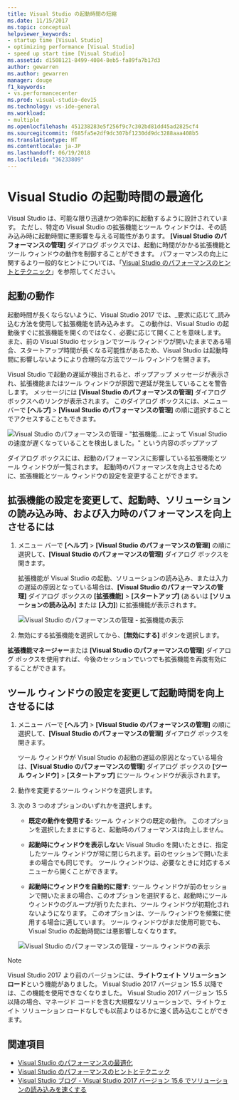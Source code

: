 ```yaml
---
title: Visual Studio の起動時間の短縮
ms.date: 11/15/2017
ms.topic: conceptual
helpviewer_keywords:
- startup time [Visual Studio]
- optimizing performance [Visual Studio]
- speed up start time [Visual Studio]
ms.assetid: d1508121-8499-4084-8eb5-fa89fa7b17d3
author: gewarren
ms.author: gewarren
manager: douge
f1_keywords:
- vs.performancecenter
ms.prod: visual-studio-dev15
ms.technology: vs-ide-general
ms.workload:
- multiple
ms.openlocfilehash: 451238283e5f256f9c7c302bd81dd45ad2825cf4
ms.sourcegitcommit: f685fa5e2df9dc307bf1230dd9dc3288aaa408b5
ms.translationtype: HT
ms.contentlocale: ja-JP
ms.lasthandoff: 06/19/2018
ms.locfileid: "36233809"
---
```

# <a name="optimize-visual-studio-startup-time"></a>Visual Studio の起動時間の最適化

Visual Studio は、可能な限り迅速かつ効率的に起動するように設計されています。 ただし、特定の Visual Studio の拡張機能とツール ウィンドウは、その読み込み時に起動時間に悪影響を与える可能性があります。 **[Visual Studio のパフォーマンスの管理]** ダイアログ ボックスでは、起動に時間がかかる拡張機能とツール ウィンドウの動作を制御することができます。 パフォーマンスの向上に関するより一般的なヒントについては、「[Visual Studio のパフォーマンスのヒントとテクニック](../ide/visual-studio-performance-tips-and-tricks.md)」を参照してください。

## <a name="startup-behavior"></a>起動の動作

起動時間が長くならないように、Visual Studio 2017 では、_要求に応じて_読み込む方法を使用して拡張機能を読み込みます。 この動作は、Visual Studio の起動後すぐに拡張機能を開くのではなく、必要に応じて開くことを意味します。 また、前の Visual Studio セッションでツール ウィンドウが開いたままである場合、スタートアップ時間が長くなる可能性があるため、Visual Studio は起動時間に影響しないようにより合理的な方法でツール ウィンドウを開きます。

Visual Studio で起動の遅延が検出されると、ポップアップ メッセージが表示され、拡張機能またはツール ウィンドウが原因で遅延が発生していることを警告します。 メッセージには **[Visual Studio のパフォーマンスの管理]** ダイアログ ボックスへのリンクが表示されます。 このダイアログ ボックスには、メニュー バーで **[ヘルプ]** > **[Visual Studio のパフォーマンスの管理]** の順に選択することでアクセスすることもできます。

![Visual Studio のパフォーマンスの管理 - "拡張機能...によって Visual Studio の速度が遅くなっていることを検出しました。" という内容のポップアップ](../ide/media/vside_perfdialog_popup.png)

ダイアログ ボックスには、起動のパフォーマンスに影響している拡張機能とツール ウィンドウが一覧されます。 起動時のパフォーマンスを向上させるために、拡張機能とツール ウィンドウの設定を変更することができます。

## <a name="a-nameextensions-to-change-extension-settings-to-improve-startup-solution-load-and-typing-performance"></a><a name="extensions" />拡張機能の設定を変更して、起動時、ソリューションの読み込み時、および入力時のパフォーマンスを向上させるには

1. メニュー バーで **[ヘルプ]** > **[Visual Studio のパフォーマンスの管理]** の順に選択して、**[Visual Studio のパフォーマンスの管理]** ダイアログ ボックスを開きます。

    拡張機能が Visual Studio の起動、ソリューションの読み込み、または入力の遅延の原因となっている場合は、**[Visual Studio のパフォーマンスの管理]** ダイアログ ボックスの **[拡張機能]** > **[スタートアップ]** (あるいは **[ソリューションの読み込み]** または **[入力]**) に拡張機能が表示されます。

    ![Visual Studio のパフォーマンスの管理 - 拡張機能の表示](../ide/media/vside_perfdialog_extensions.png)

2. 無効にする拡張機能を選択してから、**[無効にする]** ボタンを選択します。

**拡張機能マネージャー**または **[Visual Studio のパフォーマンスの管理]** ダイアログ ボックスを使用すれば、今後のセッションでいつでも拡張機能を再度有効にすることができます。

## <a name="a-nametool-windows-to-change-tool-window-settings-to-improve-startup-time"></a><a name="tool-windows" />ツール ウィンドウの設定を変更して起動時間を向上させるには

1. メニュー バーで **[ヘルプ]** > **[Visual Studio のパフォーマンスの管理]** の順に選択して、**[Visual Studio のパフォーマンスの管理]** ダイアログ ボックスを開きます。

    ツール ウィンドウが Visual Studio の起動の遅延の原因となっている場合は、**[Visual Studio のパフォーマンスの管理]** ダイアログ ボックスの **[ツール ウィンドウ]** > **[スタートアップ]** にツール ウィンドウが表示されます。

2. 動作を変更するツール ウィンドウを選択します。

3. 次の 3 つのオプションのいずれかを選択します。

    - **既定の動作を使用する:** ツール ウィンドウの既定の動作。 このオプションを選択したままにすると、起動時のパフォーマンスは向上しません。

    - **起動時にウィンドウを表示しない:** Visual Studio を開いたときに、指定したツール ウィンドウが常に閉じられます。前のセッションで開いたままの場合でも同じです。 ツール ウィンドウは、必要なときに対応するメニューから開くことができます。

    - **起動時にウィンドウを自動的に隠す:** ツール ウィンドウが前のセッションで開いたままの場合、このオプションを選択すると、起動時にツール ウィンドウのグループが折りたたまれ、ツール ウィンドウが初期化されないようになります。 このオプションは、ツール ウィンドウを頻繁に使用する場合に適しています。 ツール ウィンドウがまだ使用可能でも、Visual Studio の起動時間には悪影響しなくなります。

    ![Visual Studio のパフォーマンスの管理 - ツール ウィンドウの表示](../ide/media/vside_perfdialog_toolwindows.png)

> [!NOTE]
> Visual Studio 2017 より前のバージョンには、**ライトウェイト ソリューション ロード**という機能がありました。 Visual Studio 2017 バージョン 15.5 以降では、この機能を使用できなくなりました。 Visual Studio 2017 バージョン 15.5 以降の場合、マネージド コードを含む大規模なソリューションで、ライトウェイト ソリューション ロードなしでも以前よりはるかに速く読み込むことができます。

## <a name="see-also"></a>関連項目

- [Visual Studio のパフォーマンスの最適化](../ide/optimize-visual-studio-performance.md)
- [Visual Studio のパフォーマンスのヒントとテクニック](../ide/visual-studio-performance-tips-and-tricks.md)
- [Visual Studio ブログ - Visual Studio 2017 バージョン 15.6 でソリューションの読み込みを速くする](https://blogs.msdn.microsoft.com/visualstudio/2018/04/04/load-solutions-faster-with-visual-studio-2017-version-15-6/)